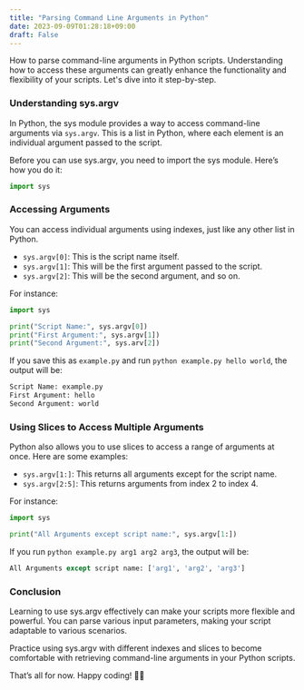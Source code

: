 ```yaml
---
title: "Parsing Command Line Arguments in Python"
date: 2023-09-09T01:28:18+09:00
draft: False
---
```

How to parse command-line arguments in Python scripts. 
Understanding how to access these arguments can greatly enhance the functionality and flexibility of your scripts. 
Let's dive into it step-by-step.

### Understanding sys.argv
In Python, the sys module provides a way to access command-line arguments via `sys.argv`. This is a list in Python, where each element is an individual argument passed to the script.

Before you can use sys.argv, you need to import the sys module. Here’s how you do it:

```python
import sys
```

### Accessing Arguments
You can access individual arguments using indexes, just like any other list in Python.
* `sys.argv[0]`: This is the script name itself.
* `sys.argv[1]`: This will be the first argument passed to the script.
* `sys.argv[2]`: This will be the second argument, and so on.

For instance:
```python
import sys

print("Script Name:", sys.argv[0])
print("First Argument:", sys.argv[1])
print("Second Argument:", sys.arv[2])
```
If you save this as `example.py` and run `python example.py hello world`, the output will be:

```python
Script Name: example.py
First Argument: hello
Second Argument: world
```

### Using Slices to Access Multiple Arguments

Python also allows you to use slices to access a range of arguments at once. Here are some examples:

* `sys.argv[1:]`: This returns all arguments except for the script name.
* `sys.argv[2:5]`: This returns arguments from index 2 to index 4.

For instance:
```python
import sys

print("All Arguments except script name:", sys.argv[1:])
```

If you run `python example.py arg1 arg2 arg3`, the output will be:

```python
All Arguments except script name: ['arg1', 'arg2', 'arg3']
```

### Conclusion

Learning to use sys.argv effectively can make your scripts more flexible and powerful. You can parse various input parameters, making your script adaptable to various scenarios.

Practice using sys.argv with different indexes and slices to become comfortable with retrieving command-line arguments in your Python scripts.

That’s all for now. Happy coding! 👨‍💻
